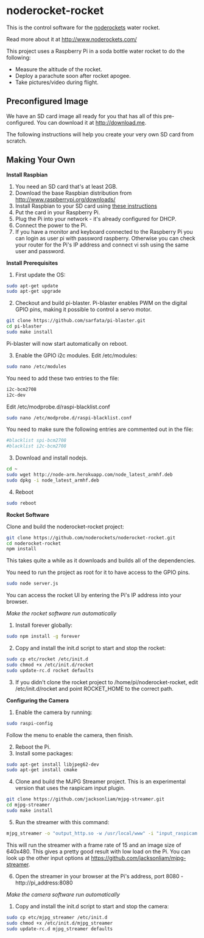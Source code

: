 noderocket-rocket
=================

This is the control software for the [noderockets](http://www.noderockets.com/) water rocket.

Read more about it at http://www.noderockets.com/

This project uses a Raspberry Pi in a soda bottle water rocket to do the following:
- Measure the altitude of the rocket.
- Deploy a parachute soon after rocket apogee.
- Take pictures/video during flight.

Preconfigured Image
-------------------
We have an SD card image all ready for you that has all of this pre-configured.  You can download it at http://download.me.

The following instructions will help you create your very own SD card from scratch.

Making Your Own
---------------

__Install Raspbian__

1. You need an SD card that's at least 2GB.
2. Download the base Raspbian distribution from http://www.raspberrypi.org/downloads/
3. Install Raspbian to your SD card using [these instructions](http://www.raspberrypi.org/documentation/installation/installing-images/README.md)
4. Put the card in your Raspberry Pi.
5. Plug the Pi into your network - it's already configured for DHCP.
6. Connect the power to the Pi.
7. If you have a monitor and keyboard connected to the Raspberry Pi you can login as user pi with password raspberry.  Otherwise you can check your router for the Pi's IP address and connect vi ssh using the same user and password.

__Install Prerequisites__

1. First update the OS:

  ```bash
sudo apt-get update
sudo apt-get upgrade
  ```
  
2. Checkout and build pi-blaster.  Pi-blaster enables PWM on the digital GPIO pins, making it possible to control a servo motor.

  ```bash
git clone https://github.com/sarfata/pi-blaster.git
cd pi-blaster
sudo make install
  ```
  
  Pi-blaster will now start automatically on reboot.
  
3. Enable the GPIO i2c modules.  Edit /etc/modules:

  ```bash
sudo nano /etc/modules
  ```

  You need to add these two entries to the file:
  
  ```bash
i2c-bcm2708
i2c-dev
  ```

  Edit /etc/modprobe.d/raspi-blacklist.conf
  ```bash
sudo nano /etc/modprobe.d/raspi-blacklist.conf
  ```

  You need to make sure the following entries are commented out in the file:
  ```bash
#blacklist spi-bcm2708
#blacklist i2c-bcm2708
  ```

3. Download and install nodejs.

  ```bash
cd ~
sudo wget http://node-arm.herokuapp.com/node_latest_armhf.deb
sudo dpkg -i node_latest_armhf.deb
  ```

4. Reboot

  ```bash
sudo reboot
  ```

__Rocket Software__

Clone and build the noderocket-rocket project:

```bash
git clone https://github.com/noderockets/noderocket-rocket.git
cd noderocket-rocket
npm install
```

This takes quite a while as it downloads and builds all of the dependencies.

You need to run the project as root for it to have access to the GPIO pins.

```bash
sudo node server.js
```

You can access the rocket UI by entering the Pi's IP address into your browser.

_Make the rocket software run automatically_

1. Install forever globally:

  ```bash
sudo npm install -g forever
  ```

2. Copy and install the init.d script to start and stop the rocket:

  ```bash
sudo cp etc/rocket /etc/init.d
sudo chmod +x /etc/init.d/rocket
sudo update-rc.d rocket defaults
  ```

3. If you didn't clone the rocket project to /home/pi/noderocket-rocket, edit /etc/init.d/rocket and point ROCKET_HOME to the correct path.

__Configuring the Camera__

1. Enable the camera by running:

  ```bash
sudo raspi-config
  ```
  
  Follow the menu to enable the camera, then finish.
  
2. Reboot the Pi.
3. Install some packages:

  ```bash
sudo apt-get install libjpeg62-dev
sudo apt-get install cmake
  ```
  
4. Clone and build the MJPG Streamer project.  This is an experimental version that uses the raspicam input plugin.

  ```bash
git clone https://github.com/jacksonliam/mjpg-streamer.git
cd mjpg-streamer
sudo make install
  ```

5. Run the streamer with this command:

  ```bash
mjpg_streamer -o "output_http.so -w /usr/local/www" -i "input_raspicam.so -fps 15 -q 50 -x 640 -y 480"
  ```
  
  This will run the streamer with a frame rate of 15 and an image size of 640x480.  This gives a pretty good result with low load on the Pi.  You can look up the other input options at https://github.com/jacksonliam/mjpg-streamer.
  
6. Open the streamer in your browser at the Pi's address, port 8080 - http://pi_address:8080

_Make the camera software run automatically_

1. Copy and install the init.d script to start and stop the camera:

  ```bash
sudo cp etc/mjpg_streamer /etc/init.d
sudo chmod +x /etc/init.d/mjpg_streamer
sudo update-rc.d mjpg_streamer defaults
  ```
  
